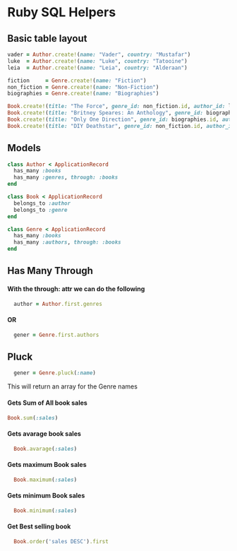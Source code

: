 # Ruby SQL Helpers

## Basic table layout
```ruby 
vader = Author.create!(name: "Vader", country: "Mustafar")
luke  = Author.create!(name: "Luke", country: "Tatooine")
leia  = Author.create!(name: "Leia", country: "Alderaan")

fiction     = Genre.create!(name: "Fiction")
non_fiction = Genre.create!(name: "Non-Fiction")
biographies = Genre.create!(name: "Biographies")

Book.create!(title: "The Force", genre_id: non_fiction.id, author_id: luke.id, sales: 500)
Book.create!(title: "Britney Speares: An Anthology", genre_id: biographies.id, author_id: vader.id, sales: 950)
Book.create!(title: "Only One Direction", genre_id: biographies.id, author_id: vader.id, sales: 45)
Book.create!(title: "DIY Deathstar", genre_id: non_fiction.id, author_id: vader.id, sales: 1200)
``` 

## Models
```ruby 
class Author < ApplicationRecord
  has_many :books
  has_many :genres, through: :books
end
```

```ruby
class Book < ApplicationRecord
  belongs_to :author
  belongs_to :genre
end
```

```ruby
class Genre < ApplicationRecord
  has_many :books
  has_many :authors, through: :books
end
```

## Has Many Through
#### With the through: attr we can do the following
```ruby
  author = Author.first.genres
```
#### OR
```ruby
  gener = Genre.first.authors
```

## Pluck
```ruby
  gener = Genre.pluck(:name)
```
This will return an array for the Genre names


#### Gets Sum of All book sales
```ruby 
Book.sum(:sales) 
```


#### Gets avarage book sales
```ruby 
  Book.avarage(:sales) 
```  


#### Gets maximum Book sales
```ruby 
  Book.maximum(:sales)
```  


#### Gets minimum Book sales
```ruby 
  Book.minimum(:sales) 
```  


#### Get Best selling book
```ruby 
  Book.order('sales DESC').first 
```
